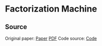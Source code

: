 # Factorization Machine

## Source
Original paper: [Paper](https://ieeexplore.ieee.org/document/5694074) [PDF](https://www.ismll.uni-hildesheim.de/pub/pdfs/Rendle2010FM.pdf)
Code source: [Code](https://github.com/floraxhuang/Movie-Recommendation-System)